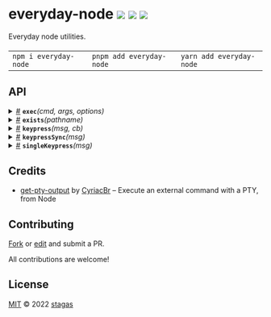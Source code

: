 <h1>
everyday-node <a href="https://npmjs.org/package/everyday-node"><img src="https://img.shields.io/badge/npm-v0.0.1-F00.svg?colorA=000"/></a> <a href="src"><img src="https://img.shields.io/badge/loc-75-FFF.svg?colorA=000"/></a> <a href="LICENSE"><img src="https://img.shields.io/badge/license-MIT-F0B.svg?colorA=000"/></a>
</h1>

<p></p>

Everyday node utilities.

<h4>
<table><tr><td title="Triple click to select and copy paste">
<code>npm i everyday-node </code>
</td><td title="Triple click to select and copy paste">
<code>pnpm add everyday-node </code>
</td><td title="Triple click to select and copy paste">
<code>yarn add everyday-node</code>
</td></tr></table>
</h4>

## API

<p>  <details id="exec$23" title="Function" ><summary><span><a href="#exec$23">#</a></span>  <code><strong>exec</strong></code><em>(cmd, args, options)</em>    </summary>  <a href="src/everyday-node.ts#L74">src/everyday-node.ts#L74</a>  <ul>    <p>    <details id="cmd$25" title="Parameter" ><summary><span><a href="#cmd$25">#</a></span>  <code><strong>cmd</strong></code>    </summary>    <ul><p>string</p>        </ul></details><details id="args$26" title="Parameter" ><summary><span><a href="#args$26">#</a></span>  <code><strong>args</strong></code>  <span><span>&nbsp;=&nbsp;</span>  <code>[]</code></span>  </summary>    <ul><p>string  []</p>        </ul></details><details id="options$27" title="Parameter" ><summary><span><a href="#options$27">#</a></span>  <code><strong>options</strong></code>  <span><span>&nbsp;=&nbsp;</span>  <code>{}</code></span>  </summary>    <ul><p><span>SpawnOptions</span></p>        </ul></details>  <p><strong>exec</strong><em>(cmd, args, options)</em>  &nbsp;=&gt;  <ul><span>Promise</span>&lt;unknown&gt;</ul></p></p>    </ul></details><details id="exists$1" title="Function" ><summary><span><a href="#exists$1">#</a></span>  <code><strong>exists</strong></code><em>(pathname)</em>    </summary>  <a href="src/everyday-node.ts#L7">src/everyday-node.ts#L7</a>  <ul>    <p>    <details id="pathname$3" title="Parameter" ><summary><span><a href="#pathname$3">#</a></span>  <code><strong>pathname</strong></code>    </summary>    <ul><p>string</p>        </ul></details>  <p><strong>exists</strong><em>(pathname)</em>  &nbsp;=&gt;  <ul><span>Promise</span>&lt;boolean&gt;</ul></p></p>    </ul></details><details id="keypress$7" title="Function" ><summary><span><a href="#keypress$7">#</a></span>  <code><strong>keypress</strong></code><em>(msg, cb)</em>    </summary>  <a href="src/everyday-node.ts#L43">src/everyday-node.ts#L43</a>  <ul>    <p>    <details id="msg$9" title="Parameter" ><summary><span><a href="#msg$9">#</a></span>  <code><strong>msg</strong></code>    </summary>    <ul><p>string</p>        </ul></details><details id="cb$10" title="Function" ><summary><span><a href="#cb$10">#</a></span>  <code><strong>cb</strong></code><em>(char, key)</em>    </summary>    <ul>    <p>    <details id="char$13" title="Parameter" ><summary><span><a href="#char$13">#</a></span>  <code><strong>char</strong></code>    </summary>    <ul><p>string</p>        </ul></details><details id="key$14" title="Parameter" ><summary><span><a href="#key$14">#</a></span>  <code><strong>key</strong></code>    </summary>    <ul><p><span>Key</span></p>        </ul></details>  <p><strong>cb</strong><em>(char, key)</em>  &nbsp;=&gt;  <ul>void</ul></p></p>    </ul></details>  <p><strong>keypress</strong><em>(msg, cb)</em>  &nbsp;=&gt;  <ul><span>Promise</span>&lt;<details id="__type$15" title="Function" ><summary><span><a href="#__type$15">#</a></span>  <em>()</em>    </summary>    <ul>    <p>      <p><strong></strong><em>()</em>  &nbsp;=&gt;  <ul>void</ul></p></p>    </ul></details>&gt;</ul></p></p>    </ul></details><details id="keypressSync$4" title="Function" ><summary><span><a href="#keypressSync$4">#</a></span>  <code><strong>keypressSync</strong></code><em>(msg)</em>    </summary>  <a href="src/everyday-node.ts#L17">src/everyday-node.ts#L17</a>  <ul>    <p>    <details id="msg$6" title="Parameter" ><summary><span><a href="#msg$6">#</a></span>  <code><strong>msg</strong></code>    </summary>    <ul><p>string</p>        </ul></details>  <p><strong>keypressSync</strong><em>(msg)</em>  &nbsp;=&gt;  <ul>string</ul></p></p>    </ul></details><details id="singleKeypress$17" title="Function" ><summary><span><a href="#singleKeypress$17">#</a></span>  <code><strong>singleKeypress</strong></code><em>(msg)</em>    </summary>  <a href="src/everyday-node.ts#L57">src/everyday-node.ts#L57</a>  <ul>    <p>    <details id="msg$19" title="Parameter" ><summary><span><a href="#msg$19">#</a></span>  <code><strong>msg</strong></code>    </summary>    <ul><p>string</p>        </ul></details>  <p><strong>singleKeypress</strong><em>(msg)</em>  &nbsp;=&gt;  <ul><span>Promise</span>&lt;{<p>  <details id="char$21" title="Property" ><summary><span><a href="#char$21">#</a></span>  <code><strong>char</strong></code>    </summary>  <a href="src/everyday-node.ts#L65">src/everyday-node.ts#L65</a>  <ul><p>string</p>        </ul></details><details id="key$22" title="Property" ><summary><span><a href="#key$22">#</a></span>  <code><strong>key</strong></code>    </summary>  <a href="src/everyday-node.ts#L65">src/everyday-node.ts#L65</a>  <ul><p><span>Key</span></p>        </ul></details></p>}&gt;</ul></p></p>    </ul></details></p>

## Credits

- [get-pty-output](https://npmjs.org/package/get-pty-output) by [CyriacBr](https://github.com/CyriacBr) &ndash; Execute an external command with a PTY, from Node

## Contributing

[Fork](https://github.com/stagas/everyday-node/fork) or [edit](https://github.dev/stagas/everyday-node) and submit a PR.

All contributions are welcome!

## License

<a href="LICENSE">MIT</a> &copy; 2022 [stagas](https://github.com/stagas)
